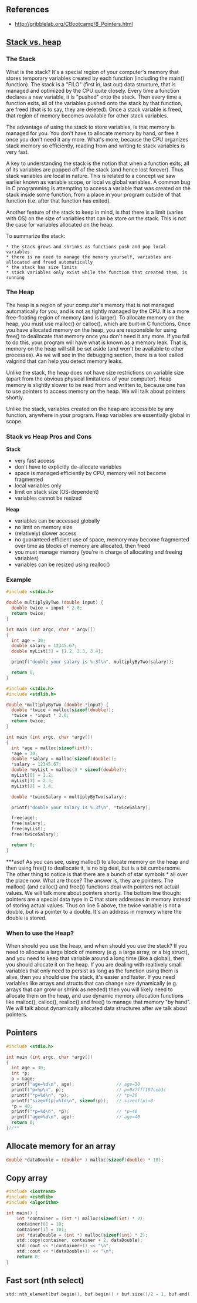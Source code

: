 ## References
* http://gribblelab.org/CBootcamp/8_Pointers.html

## [Stack vs. heap](http://gribblelab.org/CBootcamp/7_Memory_Stack_vs_Heap.html)

### The Stack

What is the stack? It's a special region of your computer's memory that stores temporary variables created by each function (including the main() function). The stack is a "FILO" (first in, last out) data structure, that is managed and optimized by the CPU quite closely. Every time a function declares a new variable, it is "pushed" onto the stack. Then every time a function exits, all of the variables pushed onto the stack by that function, are freed (that is to say, they are deleted). Once a stack variable is freed, that region of memory becomes available for other stack variables.

The advantage of using the stack to store variables, is that memory is managed for you. You don't have to allocate memory by hand, or free it once you don't need it any more. What's more, because the CPU organizes stack memory so efficiently, reading from and writing to stack variables is very fast.

A key to understanding the stack is the notion that when a function exits, all of its variables are popped off of the stack (and hence lost forever). Thus stack variables are local in nature. This is related to a concept we saw earlier known as variable scope, or local vs global variables. A common bug in C programming is attempting to access a variable that was created on the stack inside some function, from a place in your program outside of that function (i.e. after that function has exited).

Another feature of the stack to keep in mind, is that there is a limit (varies with OS) on the size of variables that can be store on the stack. This is not the case for variables allocated on the heap.

To summarize the stack:

    * the stack grows and shrinks as functions push and pop local variables
    * there is no need to manage the memory yourself, variables are allocated and freed automatically
    * the stack has size limits
    * stack variables only exist while the function that created them, is running

### The Heap

The heap is a region of your computer's memory that is not managed automatically for you, and is not as tightly managed by the CPU. It is a more free-floating region of memory (and is larger). To allocate memory on the heap, you must use malloc() or calloc(), which are built-in C functions. Once you have allocated memory on the heap, you are responsible for using free() to deallocate that memory once you don't need it any more. If you fail to do this, your program will have what is known as a memory leak. That is, memory on the heap will still be set aside (and won't be available to other processes). As we will see in the debugging section, there is a tool called valgrind that can help you detect memory leaks.

Unlike the stack, the heap does not have size restrictions on variable size (apart from the obvious physical limitations of your computer). Heap memory is slightly slower to be read from and written to, because one has to use pointers to access memory on the heap. We will talk about pointers shortly.

Unlike the stack, variables created on the heap are accessible by any function, anywhere in your program. Heap variables are essentially global in scope.


### Stack vs Heap Pros and Cons
**Stack**
* very fast access
* don't have to explicitly de-allocate variables
* space is managed efficiently by CPU, memory will not become fragmented
* local variables only
* limit on stack size (OS-dependent)
* variables cannot be resized

**Heap**
* variables can be accessed globally
* no limit on memory size
* (relatively) slower access
* no guaranteed efficient use of space, memory may become fragmented over time as blocks of memory are allocated, then freed
* you must manage memory (you're in charge of allocating and freeing variables)
* variables can be resized using realloc()

### Example
```c
#include <stdio.h>

double multiplyByTwo (double input) {
  double twice = input * 2.0;
  return twice;
}

int main (int argc, char * argv[])
{
  int age = 30;
  double salary = 12345.67;
  double myList[3] = {1.2, 2.3, 3.4};

  printf("double your salary is %.3f\n", multiplyByTwo(salary));

  return 0;
}
```

```c
#include <stdio.h>
#include <stdlib.h>

double *multiplyByTwo (double *input) {
  double *twice = malloc(sizeof(double));
  *twice = *input * 2.0;
  return twice;
}

int main (int argc, char *argv[])
{
  int *age = malloc(sizeof(int));
  *age = 30;
  double *salary = malloc(sizeof(double));
  *salary = 12345.67;
  double *myList = malloc(3 * sizeof(double));
  myList[0] = 1.2;
  myList[1] = 2.3;
  myList[2] = 3.4;

  double *twiceSalary = multiplyByTwo(salary);

  printf("double your salary is %.3f\n", *twiceSalary);

  free(age);
  free(salary);
  free(myList);
  free(twiceSalary);

  return 0;
}
```
***asdf
As you can see, using malloc() to allocate memory on the heap and then using free() to deallocate it, is no big deal, but is a bit cumbersome. The other thing to notice is that there are a bunch of star symbols * all over the place now. What are those? The answer is, they are pointers. The malloc() (and calloc() and free()) functions deal with pointers not actual values. We will talk more about pointers shortly. The bottom line though: pointers are a special data type in C that store addresses in memory instead of storing actual values. Thus on line 5 above, the twice variable is not a double, but is a pointer to a double. It's an address in memory where the double is stored.

### When to use the Heap?

When should you use the heap, and when should you use the stack? If you need to allocate a large block of memory (e.g. a large array, or a big struct), and you need to keep that variable around a long time (like a global), then you should allocate it on the heap. If you are dealing with realtively small variables that only need to persist as long as the function using them is alive, then you should use the stack, it's easier and faster. If you need variables like arrays and structs that can change size dynamically (e.g. arrays that can grow or shrink as needed) then you will likely need to allocate them on the heap, and use dynamic memory allocation functions like malloc(), calloc(), realloc() and free() to manage that memory "by hand". We will talk about dynamically allocated data structures after we talk about pointers.


## Pointers
```c
#include <stdio.h>

int main (int argc, char *argv[])
{
  int age = 30;
  int *p;
  p = &age;
  printf("age=%d\n", age);                // age=30
  printf("p=%p\n", p);                    // p=0x7fff197ceb1c
  printf("*p=%d\n", *p);                  // *p=30
  printf("sizeof(p)=%ld\n", sizeof(p));   // sizeof(p)=8
  *p = 40;
  printf("*p=%d\n", *p);                  // *p=40
  printf("age=%d\n", age);                // age=40
  return 0;
}//**
```

## Allocate memory for an array
```C
double *dataDouble = (double* ) malloc(sizeof(double) * 10);
```

## Copy array
```C
#include <iostream>
#include <cstdlib>
#include <algorithm>

int main() {
    int *container = (int *) malloc(sizeof(int) * 2);
    container[0] = 10;
    container[1] = 101;
    int *dataDouble = (int *) malloc(sizeof(int) * 2);
    std::copy(container, container + 2, dataDouble);
    std::cout << *(container+1) << "\n";
    std::cout << *(dataDouble+1) << "\n";
    return 0;
}
```

## Fast sort (nth select)
```C
std::nth_element(buf.begin(), buf.begin() + buf.size()/2 - 1, buf.end());
```

##
```C

```

##
```C

```

##
```C

```

##
```C

```

##
```C

```

##
```C

```

##
```C

```

##
```C

```

##
```C

```

##
```C

```

##
```C

```

